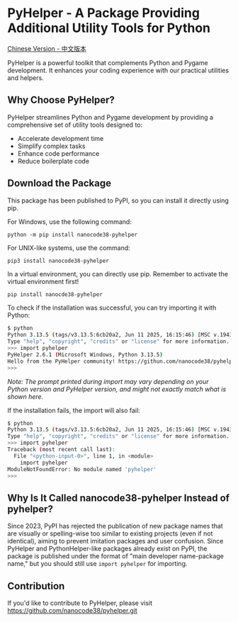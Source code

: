 # PyHelper - A Package Providing Additional Utility Tools for Python  

[Chinese Version - 中文版本](README-chinese.md)

PyHelper is a powerful toolkit that complements Python and Pygame development. It enhances your coding experience with our practical utilities and helpers.  

## Why Choose PyHelper?  
PyHelper streamlines Python and Pygame development by providing a comprehensive set of utility tools designed to:  
- Accelerate development time  
- Simplify complex tasks  
- Enhance code performance  
- Reduce boilerplate code  

## Download the Package  
This package has been published to PyPI, so you can install it directly using pip.  

For Windows, use the following command:  
```commandline  
python -m pip install nanocode38-pyhelper  
```  

For UNIX-like systems, use the command:  
```bash  
pip3 install nanocode38-pyhelper  
```  

In a virtual environment, you can directly use pip. Remember to activate the virtual environment first!  
```commandline  
pip install nanocde38-pyhelper  
```  

To check if the installation was successful, you can try importing it with Python:  
```bash  
$ python  
Python 3.13.5 (tags/v3.13.5:6cb20a2, Jun 11 2025, 16:15:46) [MSC v.1943 64 bit (AMD64)] on win32  
Type "help", "copyright", "credits" or "license" for more information.  
>>> import pyhelper  
PyHelper 2.6.1 (Microsoft Windows, Python 3.13.5)  
Hello from the PyHelper community! https://githun.com/nanocode38/pyhelper.git  
>>>  
```  
*Note: The prompt printed during import may vary depending on your Python version and PyHelper version, and might not exactly match what is shown here.*  

If the installation fails, the import will also fail:  
```bash  
$ python  
Python 3.13.5 (tags/v3.13.5:6cb20a2, Jun 11 2025, 16:15:46) [MSC v.1943 64 bit (AMD64)] on win32  
Type "help", "copyright", "credits" or "license" for more information.  
>>> import pyhelper  
Traceback (most recent call last):  
  File "<python-input-0>", line 1, in <module>  
    import pyhelper  
ModuleNotFoundError: No module named 'pyhelper'  
>>>   
```  

## Why Is It Called nanocode38-pyhelper Instead of pyhelper?  
Since 2023, PyPI has rejected the publication of new package names that are visually or spelling-wise too similar to existing projects (even if not identical), aiming to prevent imitation packages and user confusion. Since PyHelper and PythonHelper-like packages already exist on PyPI, the package is published under the format of "main developer name-package name," but you should still use `import pyhelper` for importing.  

## Contribution  

If you'd like to contribute to PyHelper, please visit https://github.com/nanocode38/pyhelper.git  
